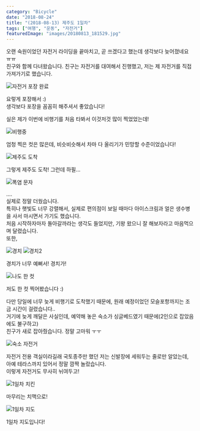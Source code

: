 ```yaml
---
category: "Bicycle"
date: "2018-08-24"
title: "(2018-08-13) 제주도 1일차"
tags: ["여행", "운동", "자전거"]
featuredImage: "images/20180813_181529.jpg"
---
```

오랜 숙원이었던 자전거 라이딩을 끝마치고, 곧 쓰겠다고 했는데 생각보다 늦어졌네요 ㅠㅠ  
친구와 함께 다녀왔습니다. 친구는 자전거를 대여해서 진행했고, 저는 제 자전거를 직접 가져가기로 했습니다.  

![자전거 포장 완료](images/20180813_095244.jpg)  

요렇게 포장해서 :)  
생각보다 포장을 꼼꼼히 해주셔서 좋았습니다!  

실은 제가 이번에 비행기를 처음 타봐서 이것저것 많이 찍었었는데!

![비행중](images/20180813_114109.jpg)

엄청 찍은 컷은 많은데, 비슷비슷해서 차마 다 올리기가 민망할 수준이었습니다!  

![제주도 도착](images/20180813_133116.jpg)

그렇게 제주도 도착! 그런데 하필...  

![폭염 문자](images/KakaoTalk_Photo_2018-08-24-23-35-39.jpeg)

....  
실제로 정말 더웠습니다.  
특히나 햇빛도 너무 강렬해서, 실제로 편의점이 보일 때마다 아이스크림과 얼은 생수병을 사서 마시면서 가기도 했습니다.  
처음 시작하자마자 돌아갈까라는 생각도 들었지만, 기왕 왔으니 잘 해보자라고 마음먹으며 달렸습니다.  
또한,

![경치](images/20180813_181529.jpg)
![경치2](images/20180813_191041.jpg)

경치가 너무 예뻐서! 경치가!  

![나도 한 컷](images/20180813_181535.jpg)

저도 한 컷 찍어봤습니다 :)  

다만 당일에 너무 늦게 비행기로 도착했기 때문에, 원래 예정이었던 모슬포항까지는 조금 시간이 걸렸습니다..  
거기에 늦게 깨달은 사실인데, 예약해 놓은 숙소가 싱글베드였기 때문에(2인으로 잡았음에도 불구하고)  
친구가 새로 잡아줬습니다. 정말 고마워 ㅜㅜ  

![숙소 자전거](images/20180813_211452.jpg)

자전거 전용 객실이라길래 국토종주만 했던 저는 신발장에 세워두는 줄로만 알았는데,  
아예 테라스까지 있어서 정말 깜짝 놀랐습니다.  
이렇게 자전거도 무사히 뉘여두고!  

![1일차 치킨](images/20180813_221847.jpg)

마무리는 치맥으로!  

![1일차 지도](images/1일차_map.png)

1일차 지도입니다!
